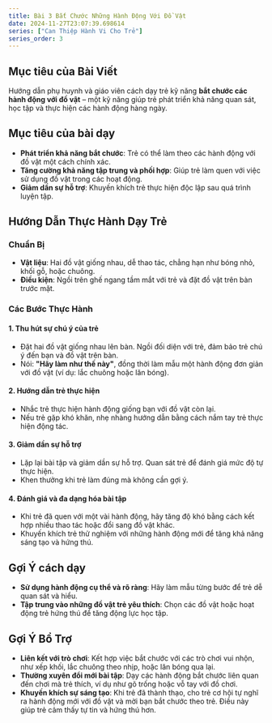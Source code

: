 ```yaml
---
title: Bài 3 Bắt Chước Những Hành Động Với Đồ Vật  
date: 2024-11-27T23:07:39.698614
series: ["Can Thiệp Hành Vi Cho Trẻ"] 
series_order: 3
---
```


## Mục tiêu của Bài Viết  

Hướng dẫn phụ huynh và giáo viên cách dạy trẻ kỹ năng **bắt chước các hành động với đồ vật** – một kỹ năng giúp trẻ phát triển khả năng quan sát, học tập và thực hiện các hành động hàng ngày.  

## Mục tiêu của bài dạy  

- **Phát triển khả năng bắt chước**: Trẻ có thể làm theo các hành động với đồ vật một cách chính xác.  
- **Tăng cường khả năng tập trung và phối hợp**: Giúp trẻ làm quen với việc sử dụng đồ vật trong các hoạt động.  
- **Giảm dần sự hỗ trợ**: Khuyến khích trẻ thực hiện độc lập sau quá trình luyện tập.  

## Hướng Dẫn Thực Hành Dạy Trẻ  

### Chuẩn Bị  

- **Vật liệu**: Hai đồ vật giống nhau, dễ thao tác, chẳng hạn như bóng nhỏ, khối gỗ, hoặc chuông.  
- **Điều kiện**: Ngồi trên ghế ngang tầm mắt với trẻ và đặt đồ vật trên bàn trước mặt.  

### Các Bước Thực Hành  

#### 1. Thu hút sự chú ý của trẻ  
- Đặt hai đồ vật giống nhau lên bàn. Ngồi đối diện với trẻ, đảm bảo trẻ chú ý đến bạn và đồ vật trên bàn.  
- Nói: **"Hãy làm như thế này"**, đồng thời làm mẫu một hành động đơn giản với đồ vật (ví dụ: lắc chuông hoặc lăn bóng).  

#### 2. Hướng dẫn trẻ thực hiện  
- Nhắc trẻ thực hiện hành động giống bạn với đồ vật còn lại.  
- Nếu trẻ gặp khó khăn, nhẹ nhàng hướng dẫn bằng cách nắm tay trẻ thực hiện động tác.  

#### 3. Giảm dần sự hỗ trợ  
- Lặp lại bài tập và giảm dần sự hỗ trợ. Quan sát trẻ để đánh giá mức độ tự thực hiện.  
- Khen thưởng khi trẻ làm đúng mà không cần gợi ý.  

#### 4. Đánh giá và đa dạng hóa bài tập  
- Khi trẻ đã quen với một vài hành động, hãy tăng độ khó bằng cách kết hợp nhiều thao tác hoặc đổi sang đồ vật khác.  
- Khuyến khích trẻ thử nghiệm với những hành động mới để tăng khả năng sáng tạo và hứng thú.  

## Gợi Ý cách dạy  

- **Sử dụng hành động cụ thể và rõ ràng**: Hãy làm mẫu từng bước để trẻ dễ quan sát và hiểu.  
- **Tập trung vào những đồ vật trẻ yêu thích**: Chọn các đồ vật hoặc hoạt động trẻ hứng thú để tăng động lực học tập.  

## Gợi Ý Bổ Trợ  

- **Liên kết với trò chơi**: Kết hợp việc bắt chước với các trò chơi vui nhộn, như xếp khối, lắc chuông theo nhịp, hoặc lăn bóng qua lại.  
- **Thường xuyên đổi mới bài tập**: Dạy các hành động bắt chước liên quan đến chơi mà trẻ thích, ví dụ như gõ trống hoặc vỗ tay với đồ chơi.  
- **Khuyến khích sự sáng tạo**: Khi trẻ đã thành thạo, cho trẻ cơ hội tự nghĩ ra hành động mới với đồ vật và mời bạn bắt chước theo trẻ. Điều này giúp trẻ cảm thấy tự tin và hứng thú hơn.  






